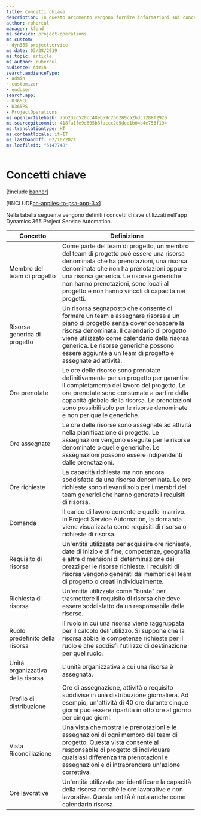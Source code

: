 ```yaml
---
title: Concetti chiave
description: In questo argomento vengono fornite informazioni sui concetti chiave per la gestione delle risorse in Project Service Automation.
author: ruhercul
manager: kfend
ms.service: project-operations
ms.custom:
- dyn365-projectservice
ms.date: 03/28/2019
ms.topic: article
ms.author: ruhercul
audience: Admin
search.audienceType:
- admin
- customizer
- enduser
search.app:
- D365CE
- D365PS
- ProjectOperations
ms.openlocfilehash: 75b2d2c520cc48eb59c266289ca2bdc1288f2920
ms.sourcegitcommit: 418fa1fe9d605b8faccc2d5dee1b04b4e753f194
ms.translationtype: HT
ms.contentlocale: it-IT
ms.lasthandoff: 02/10/2021
ms.locfileid: "5147748"
---
```

# <a name="key-concepts"></a>Concetti chiave

[!include [banner](../includes/psa-now-project-operations.md)]

[!INCLUDE[cc-applies-to-psa-app-3.x](../includes/cc-applies-to-psa-app-3x.md)]

Nella tabella seguente vengono definiti i concetti chiave utilizzati nell'app Dynamics 365 Project Service Automation.

| Concetto                    | Definizione |
|----------------------------|------------|
| Membro del team di progetto        | Come parte del team di progetto, un membro del team di progetto può essere una risorsa denominata che ha prenotazioni, una risorsa denominata che non ha prenotazioni oppure una risorsa generica. Le risorse generiche non hanno prenotazioni, sono locali al progetto e non hanno vincoli di capacità nei progetti. |
| Risorsa generica di progetto   | Un risorsa segnaposto che consente di formare un team e assegnare risorse a un piano di progetto senza dover conoscere la risorsa denominata. Il calendario di progetto viene utilizzato come calendario della risorsa generica. Le risorse generiche possono essere aggiunte a un team di progetto e assegnate ad attività. |
| Ore prenotate               | Le ore delle risorse sono prenotate definitivamente per un progetto per garantire il completamento del lavoro del progetto. Le ore prenotate sono consumate a partire dalla capacità globale della risorsa. Le prenotazioni sono possibili solo per le risorse denominate e non per quelle generiche. |
| Ore assegnate             | Le ore delle risorse sono assegnate ad attività nella pianificazione di progetto. Le assegnazioni vengono eseguite per le risorse denominate o quelle generiche. Le assegnazioni possono essere indipendenti dalle prenotazioni. |
| Ore richieste             | La capacità richiesta ma non ancora soddisfatta da una risorsa denominata. Le ore richieste sono rilevanti solo per i membri del team generici che hanno generato i requisiti di risorsa. |
| Domanda                     | Il carico di lavoro corrente e quello in arrivo. In Project Service Automation, la domanda viene visualizzata come requisiti di risorsa o richieste di risorsa. |
| Requisito di risorsa       | Un'entità utilizzata per acquisire ore richieste, date di inizio e di fine, competenze, geografia e altre dimensioni di determinazione dei prezzi per le risorse richieste. I requisiti di risorsa vengono generati dai membri del team di progetto o creati individualmente. |
| Richiesta di risorsa           | Un'entità utilizzata come "busta" per trasmettere il requisito di risorsa che deve essere soddisfatto da un responsabile delle risorse. |
| Ruolo predefinito della risorsa      | Il ruolo in cui una risorsa viene raggruppata per il calcolo dell'utilizzo. Si suppone che la risorsa abbia le competenze richieste per il ruolo e che soddisfi l'utilizzo di destinazione per quel ruolo. |
| Unità organizzativa della risorsa | L'unità organizzativa a cui una risorsa è assegnata. |
| Profilo di distribuzione                    | Ore di assegnazione, attività o requisito suddivise in una distribuzione giornaliera. Ad esempio, un'attività di 40 ore durante cinque giorni può essere ripartita in otto ore al giorno per cinque giorni. |
| Vista Riconciliazione        | Una vista che mostra le prenotazioni e le assegnazioni di ogni membro del team di progetto. Questa vista consente al responsabile di progetto di individuare qualsiasi differenza tra prenotazioni e assegnazioni e di intraprendere un'azione correttiva. |
| Ore lavorative                 | Un'entità utilizzata per identificare la capacità della risorsa nonché le ore lavorative e non lavorative. Questa entità è nota anche come calendario risorsa. |
